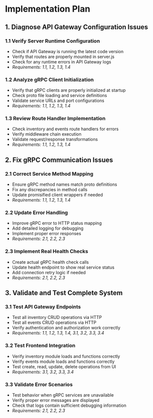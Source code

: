 # Implementation Plan

## 1. Diagnose API Gateway Configuration Issues

### 1.1 Verify Server Runtime Configuration
- Check if API Gateway is running the latest code version
- Verify that routes are properly mounted in server.js
- Check for any runtime errors in API Gateway logs
- _Requirements: 1.1, 1.2, 1.3, 1.4_

### 1.2 Analyze gRPC Client Initialization
- Verify that gRPC clients are properly initialized at startup
- Check proto file loading and service definitions
- Validate service URLs and port configurations
- _Requirements: 1.1, 1.2, 1.3, 1.4_

### 1.3 Review Route Handler Implementation
- Check inventory and events route handlers for errors
- Verify middleware chain execution
- Validate request/response transformations
- _Requirements: 1.1, 1.2, 1.3, 1.4_

## 2. Fix gRPC Communication Issues

### 2.1 Correct Service Method Mapping
- Ensure gRPC method names match proto definitions
- Fix any discrepancies in method calls
- Update promisified client wrappers if needed
- _Requirements: 1.1, 1.2, 1.3, 1.4_

### 2.2 Update Error Handling
- Improve gRPC error to HTTP status mapping
- Add detailed logging for debugging
- Implement proper error responses
- _Requirements: 2.1, 2.2, 2.3_

### 2.3 Implement Real Health Checks
- Create actual gRPC health check calls
- Update health endpoint to show real service status
- Add connection retry logic if needed
- _Requirements: 2.1, 2.2, 2.3_

## 3. Validate and Test Complete System

### 3.1 Test API Gateway Endpoints
- Test all inventory CRUD operations via HTTP
- Test all events CRUD operations via HTTP
- Verify authentication and authorization work correctly
- _Requirements: 1.1, 1.2, 1.3, 1.4, 3.1, 3.2, 3.3, 3.4_

### 3.2 Test Frontend Integration
- Verify inventory module loads and functions correctly
- Verify events module loads and functions correctly
- Test create, read, update, delete operations from UI
- _Requirements: 3.1, 3.2, 3.3, 3.4_

### 3.3 Validate Error Scenarios
- Test behavior when gRPC services are unavailable
- Verify proper error messages are displayed
- Check that logs contain sufficient debugging information
- _Requirements: 2.1, 2.2, 2.3_